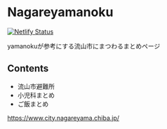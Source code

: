 # Nagareyamanoku

[![Netlify Status](https://api.netlify.com/api/v1/badges/468fb8d4-2027-4906-8de2-2b150f8bfb07/deploy-status)](https://app.netlify.com/sites/nagareyamanoku/deploys)

yamanokuが参考にする流山市にまつわるまとめページ

## Contents
- 流山市避難所
- 小児科まとめ
- ご飯まとめ

https://www.city.nagareyama.chiba.jp/
